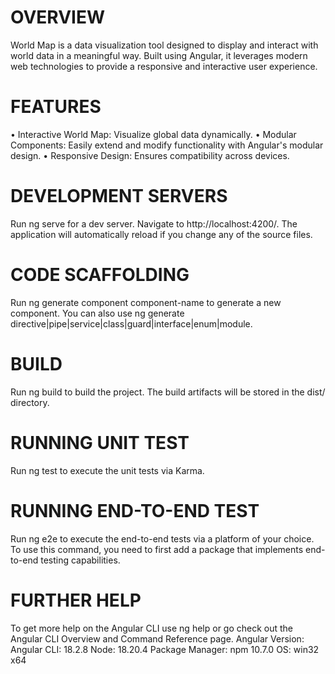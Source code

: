 # OVERVIEW

World Map is a data visualization tool designed to display and interact with world data in a meaningful way. Built using Angular, it leverages modern web technologies to provide a responsive and interactive user experience.

# FEATURES

•	Interactive World Map: Visualize global data dynamically.
•	Modular Components: Easily extend and modify functionality with Angular's modular design.
•	Responsive Design: Ensures compatibility across devices.

# DEVELOPMENT SERVERS
Run ng serve for a dev server. Navigate to http://localhost:4200/. The application will automatically reload if you change any of the source files.

# CODE SCAFFOLDING
Run ng generate component component-name to generate a new component. You can also use ng generate directive|pipe|service|class|guard|interface|enum|module.

# BUILD
Run ng build to build the project. The build artifacts will be stored in the dist/ directory.

# RUNNING UNIT TEST
Run ng test to execute the unit tests via Karma.

# RUNNING END-TO-END TEST
Run ng e2e to execute the end-to-end tests via a platform of your choice. To use this command, you need to first add a package that implements end-to-end testing capabilities.

# FURTHER HELP
To get more help on the Angular CLI use ng help or go check out the Angular CLI Overview and Command Reference page.
Angular Version: Angular CLI: 18.2.8 Node: 18.20.4 Package Manager: npm 10.7.0 OS: win32 x64

